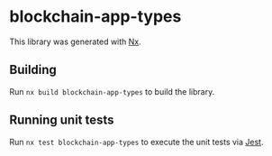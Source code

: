 # blockchain-app-types

This library was generated with [Nx](https://nx.dev).

## Building

Run `nx build blockchain-app-types` to build the library.

## Running unit tests

Run `nx test blockchain-app-types` to execute the unit tests via [Jest](https://jestjs.io).
